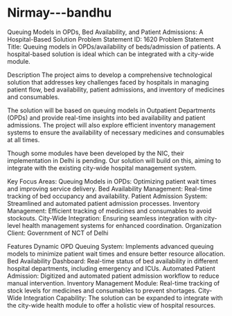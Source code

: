 # Nirmay---bandhu
Queuing Models in OPDs, Bed Availability, and Patient Admissions: A Hospital-Based Solution
Problem Statement ID: 1620
Problem Statement Title:
Queuing models in OPDs/availability of beds/admission of patients. A hospital-based solution is ideal which can be integrated with a city-wide module.

Description
The project aims to develop a comprehensive technological solution that addresses key challenges faced by hospitals in managing patient flow, bed availability, patient admissions, and inventory of medicines and consumables.

The solution will be based on queuing models in Outpatient Departments (OPDs) and provide real-time insights into bed availability and patient admissions. The project will also explore efficient inventory management systems to ensure the availability of necessary medicines and consumables at all times.

Though some modules have been developed by the NIC, their implementation in Delhi is pending. Our solution will build on this, aiming to integrate with the existing city-wide hospital management system.

Key Focus Areas:
Queuing Models in OPDs: Optimizing patient wait times and improving service delivery.
Bed Availability Management: Real-time tracking of bed occupancy and availability.
Patient Admission System: Streamlined and automated patient admission processes.
Inventory Management: Efficient tracking of medicines and consumables to avoid stockouts.
City-Wide Integration: Ensuring seamless integration with city-level health management systems for enhanced coordination.
Organization
Client: Government of NCT of Delhi

Features
Dynamic OPD Queuing System: Implements advanced queuing models to minimize patient wait times and ensure better resource allocation.
Bed Availability Dashboard: Real-time status of bed availability in different hospital departments, including emergency and ICUs.
Automated Patient Admission: Digitized and automated patient admission workflow to reduce manual intervention.
Inventory Management Module: Real-time tracking of stock levels for medicines and consumables to prevent shortages.
City-Wide Integration Capability: The solution can be expanded to integrate with the city-wide health module to offer a holistic view of hospital resources.
